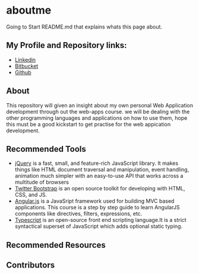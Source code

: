 # aboutme
Going to Start README.md that explains whats this page about.

## My Profile and Repository links:

- [Linkedin](https://www.linkedin.com/in/rohith-bharadwaj-39b21a7a/)
- [Bitbucket](https://bitbucket.org/Rohithbharadwaj/)
- [Github](https://github.com/rohithbhardwaj/)

## About
This repository will given an insight about my own personal Web Application development through out the web-apps course. we will be dealing with the other programming languages and applications on how to use them, hope this must be a good kickstart to get practise for the web appication development.

## Recommended Tools

- [jQuery](https://jquery.com/) is a fast, small, and feature-rich JavaScript library. It makes things like HTML document traversal and     manipulation, event handling, animation much simpler with an easy-to-use API that works across a multitude of browsers
- [Twitter Bootstrap](https://getbootstrap.com/) is an open source toolkit for developing with HTML, CSS, and JS.
- [Angular.js](https://www.guru99.com/angularjs-tutorial.html/) is a JavaSript framework used for building MVC based applications. This     course is a step by step guide to learn AngularJS components like directives, filters, expressions, etc. 
- [Typescript](https://www.typescriptlang.org/index.html/) is an open-source front end scripting language.It is a strict syntactical          superset of JavaScript which adds optional static typing.

## Recommended Resources


## Contributors
